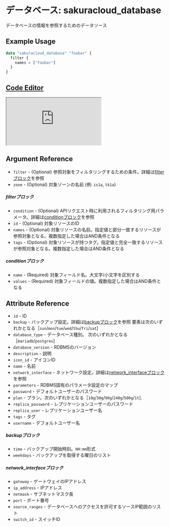 # データベース: sakuracloud_database

データベースの情報を参照するためのデータソース

## Example Usage

```tf
data "sakuracloud_database" "foobar" {
  filter {
    names = ["foobar"]
  }
}
```

<div class="editor">

<h2><a href="https://zouen-alpha.usacloud.jp/#data/database" target="_blank" rel="noopener noreferrer">Code Editor</a></h2>

<iframe src="https://zouen-alpha.usacloud.jp/#data/database"></iframe>

</div>

## Argument Reference

* `filter` - (Optional) 参照対象をフィルタリングするための条件。詳細は[filterブロック](#filter)を参照 
* `zone` - (Optional) 対象ゾーンの名前 (例: `is1a`, `tk1a`)  

##### filterブロック

* `condition` - (Optional) APIリクエスト時に利用されるフィルタリング用パラメータ。詳細は[conditionブロック](#condition)を参照  
* `id` - (Optional) 対象リソースのID 
* `names` - (Optional) 対象リソースの名前。指定値と部分一致するリソースが参照対象となる。複数指定した場合はAND条件となる  
* `tags` - (Optional) 対象リソースが持つタグ。指定値と完全一致するリソースが参照対象となる。複数指定した場合はAND条件となる

##### conditionブロック

* `name` - (Required) 対象フィールド名。大文字/小文字を区別する  
* `values` - (Required) 対象フィールドの値。複数指定した場合はAND条件となる


## Attribute Reference

* `id` - ID
* `backup` - バックアップ設定。詳細は[backupブロック](#backup)を参照
要素は次のいずれかとなる［`sun`/`mon`/`tue`/`wed`/`thu`/`fri`/`sat`]
* `database_type` - データベース種別。 次のいずれかとなる［`mariadb`/`postgres`]
* `database_version` - RDBMSのバージョン
* `description` - 説明
* `icon_id` - アイコンID
* `name` - 名前
* `network_interface` - ネットワーク設定。詳細は[network_interfaceブロック](#network_interface)を参照
* `parameters` - RDBMS固有のパラメータ設定のマップ  
* `password` - デフォルトユーザーのパスワード
* `plan` - プラン。次のいずれかとなる［`10g`/`30g`/`90g`/`240g`/`500g`/`1t`].
* `replica_password` - レプリケーションユーザーのパスワード
* `replica_user` - レプリケーションユーザー名
* `tags` - タグ
* `username` - デフォルトユーザー名

##### backupブロック

* `time` - バックアップ開始時刻。`HH:mm`形式
* `weekdays` - バックアップを取得する曜日のリスト  

##### network_interfaceブロック

* `gateway` - ゲートウェイのIPアドレス
* `ip_address` - IPアドレス
* `netmask` - サブネットマスク長
* `port` - ポート番号
* `source_ranges` - データベースへのアクセスを許可するソースIP範囲のリスト
* `switch_id` - スイッチID
